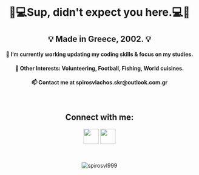 <h1 align="center">👨💻Sup, didn't expect you here.💻👨</h1>

<h2 align="center">💡 Made in Greece, 2002. 💡</h2>
<h4 align="center">🧠 I’m currently working updating my coding skills & focus on my studies.</h4>
<h4 align="center">🎣 Other Interests: Volunteering, Football, Fishing, World cuisines.</h4>
<h4 align="center">📫 Contact me at spirosvlachos.skr@outlook.com.gr</h4>
<br>

<h2 align="center">Connect with me:</h2>
<p align="center"><a href="https://www.linkedin.com/in/spiridon-vlachos-65ba78204/"><img src="https://cdn-icons-png.flaticon.com/512/174/174857.png" height="40" width="40" /></a>  <a href="https://www.instagram.com/vlachoospiros"><img src="https://external-content.duckduckgo.com/iu/?u=https%3A%2F%2Fwww.aesthetx.com%2Fwp-content%2Fuploads%2F2021%2F01%2F1200px-Instagram_logo_2016.svg-1-min.png&f=1&nofb=1" height="40" width="40" /></a></p>
<br>

<p align="center"><img align="center" src="https://github-readme-stats.vercel.app/api/top-langs?username=spirosvl999&show_icons=true&locale=en&layout=compact&theme=darcula&hide=jupyter%20notebook,html,tex" alt="spirosvl999"/></p>
